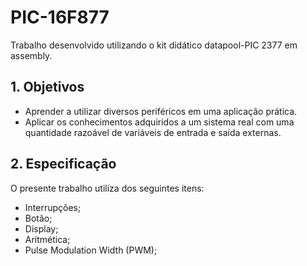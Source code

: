 # PIC-16F877

Trabalho desenvolvido utilizando o kit didático datapool-PIC 2377 em assembly.

## 1. Objetivos
* Aprender a utilizar diversos periféricos em uma aplicação prática.
* Aplicar os conhecimentos adquiridos a um sistema real com uma quantidade razoável de variáveis de entrada e saída externas.

## 2. Especificação
O presente trabalho utiliza dos seguintes itens:
* Interrupções;
* Botão;
* Display;
* Aritmética;
* Pulse Modulation Width (PWM);
